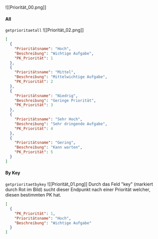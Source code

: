 ![[Priorität_00.png]]
#### All
`getprioritaetall`
![[Priorität_02.png]]
```json title:"Beispiel Ausgabe"
[
  {
    "Prioritätsname": "Hoch",
    "Beschreibung": "Wichtige Aufgabe",
    "PK_Priorität": 1
  },
  {
    "Prioritätsname": "Mittel",
    "Beschreibung": "Mittelwichtige Aufgabe",
    "PK_Priorität": 2
  },
  {
    "Prioritätsname": "Niedrig",
    "Beschreibung": "Geringe Priorität",
    "PK_Priorität": 3
  },
  {
    "Prioritätsname": "Sehr Hoch",
    "Beschreibung": "Sehr dringende Aufgabe",
    "PK_Priorität": 4
  },
  {
    "Prioritätsname": "Gering",
    "Beschreibung": "Kann warten",
    "PK_Priorität": 5
  }
]
```

#### By Key
`getprioritaetbykey`
![[Priorität_01.png]]
Durch das Feld "key" (markiert durch Rot im Bild) sucht dieser Endpunkt nach einer Priorität welcher, diesen bestimmten PK hat.

```json title:"Beispiel Ausgabe"
[
  {
    "PK_Priorität": 1,
    "Prioritätsname": "Hoch",
    "Beschreibung": "Wichtige Aufgabe"
  }
]
```
